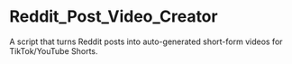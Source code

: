 # Reddit_Post_Video_Creator
A script that turns Reddit posts into auto-generated short-form videos for TikTok/YouTube Shorts.
